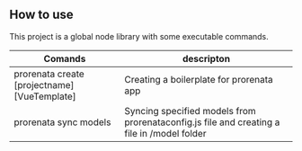 ## How to use
This project is a global node library with some executable commands.

Comands  | descripton
------------- | -------------
prorenata create [projectname] [VueTemplate]  | Creating a boilerplate for prorenata app
prorenata sync models  | Syncing specified models from prorenataconfig.js file and creating a file in /model folder
